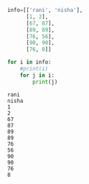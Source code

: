 ```python
info=[['rani', 'nisha'], 
      [1, 2],
      [67, 87],
      [89, 89],
      [76, 56], 
      [90, 90],
      [76, 8]]

```


```python
for i in info:
    #print(i)
    for j in i:
        print(j)
```

    rani
    nisha
    1
    2
    67
    87
    89
    89
    76
    56
    90
    90
    76
    8
    


```python

```
